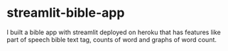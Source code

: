 # streamlit-bible-app
I built a bible app with streamlit deployed on heroku that has features like part of speech bible text tag, counts of word and graphs of word count.
